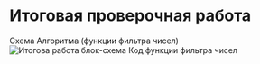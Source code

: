 # Итоговая проверочная работа
Схема Алгоритма (функции фильтра чисел)
![Итогова работа блок-схема](https://github.com/SergioRAIS/Itog/assets/130254963/b00c70d9-8412-4198-8039-a94e97962ee6)
Код функции фильтра чисел
